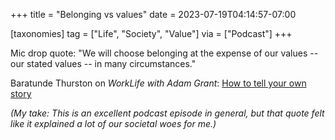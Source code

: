 +++
title = "Belonging vs values"
date = 2023-07-19T04:14:57-07:00

[taxonomies]
tag = ["Life", "Society", "Value"]
via = ["Podcast"]
+++

Mic drop quote: "We will choose belonging at the expense of our values -- our stated values -- in many circumstances."

<!-- more -->

Baratunde Thurston on _WorkLife with Adam Grant_: [How to tell your own story](https://overcast.fm/+L2mauWXbg/23:49)

_(My take: This is an excellent podcast episode in general, but that quote felt like it explained a lot of our societal woes for me.)_
